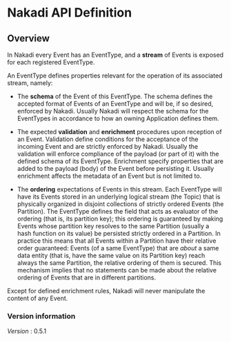 # Nakadi API Definition


<a name="api-overview"></a>
## Overview
In Nakadi every Event has an EventType, and a **stream** of Events is exposed for each registered
EventType.

An EventType defines properties relevant for the operation of its associated stream, namely:

* The **schema** of the Event of this EventType. The schema defines the accepted format of Events of an
EventType and will be, if so desired, enforced by Nakadi. Usually Nakadi will respect the schema for
the EventTypes in accordance to how an owning Application defines them.

* The expected **validation** and **enrichment** procedures upon reception of an Event.
Validation define conditions for the acceptance of the incoming Event and are strictly enforced by
Nakadi. Usually the validation will enforce compliance of the payload (or part of it) with the defined
schema of its EventType. Enrichment specify properties that are added to the payload (body) of the Event
before persisting it. Usually enrichment affects the metadata of an Event but is not limited to.

* The **ordering** expectations of Events in this stream. Each EventType will have its Events stored in
an underlying logical stream (the Topic) that is physically organized in disjoint collections of
strictly ordered Events (the Partition). The EventType defines the field that acts as evaluator of the
ordering (that is, its partition key); this ordering is guaranteed by making Events whose partition
key resolves to the same Partition (usually a hash function on its value) be persisted strictly ordered
in a Partition.
In practice this means that all Events within a Partition have their relative order guaranteed: Events
(of a same EventType) that are *about* a same data entity (that is, have the same value on its Partition
key) reach always the same Partition, the relative ordering of them is secured. This mechanism implies
that no statements can be made about the relative ordering of Events that are in different partitions.

Except for defined enrichment rules, Nakadi will never manipulate the content of any Event.


### Version information
*Version* : 0.5.1



